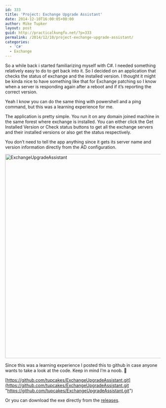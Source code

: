 ```yaml
---
id: 333
title: 'Project: Exchange Upgrade Assistant'
date: 2014-12-10T16:00:05+00:00
author: Mike Tupker
layout: post
guid: http://practicalkungfu.net/?p=333
permalink: /2014/12/10/project-exchange-upgrade-assistant/
categories:
  - 'C#'
  - Exchange
---
```

So a while back i started familiarizing myself with C#. I needed something relatively easy to do to get back into it. So I decided on an application that checks the status of exchange and the installed version. I thought it might be kinda nice to have something like that for Exchange patching so I know when a server is responding again after a reboot and if it&#8217;s reporting the correct version.

Yeah I know you can do the same thing with powershell and a ping command, but this was a learning experience for me.

The application is pretty simple. You run it on any domain joined machine in the same forest where exchange is installed. You can either click the Get Installed Version or Check status buttons to get all the exchange servers and their installed versions or also get the status respectively.

You don&#8217;t need to tell the app anything since it gets its server name and version information directly from the AD configuration.

[<img class="alignnone size-full wp-image-334" src="http://practicalkungfu.net/wp-content/uploads/2014/12/ExchangeUpgradeAssistant.png" alt="ExchangeUpgradeAssistant" width="976" height="658" srcset="http://practicalkungfu.net/wp-content/uploads/2014/12/ExchangeUpgradeAssistant.png 976w, http://practicalkungfu.net/wp-content/uploads/2014/12/ExchangeUpgradeAssistant-300x202.png 300w" sizes="(max-width: 976px) 100vw, 976px" />](http://practicalkungfu.net/wp-content/uploads/2014/12/ExchangeUpgradeAssistant.png)

Since this was a learning experience I posted this to github in case anyone wants to take a look at the code. Keep in mind I&#8217;m a noob. 🙂

[https://github.com/tupcakes/ExchangeUpgradeAssistant.git](https://github.com/tupcakes/ExchangeUpgradeAssistant.git "https://github.com/tupcakes/ExchangeUpgradeAssistant.git")

Or you can download the exe directly from the [releases](https://github.com/tupcakes/ExchangeUpgradeAssistant/releases "releases").

&nbsp;

&nbsp;